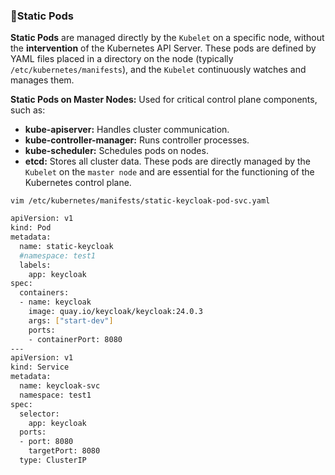 ### 📌Static Pods

**Static Pods** are managed directly by the `Kubelet` on a specific node, without the **intervention** of the Kubernetes API Server. These pods are defined by YAML files placed in a directory on the node (typically `/etc/kubernetes/manifests`), and the `Kubelet` continuously watches and manages them.

**Static Pods on Master Nodes:** Used for critical control plane components, such as:
- **kube-apiserver:** Handles cluster communication.
- **kube-controller-manager:** Runs controller processes.
- **kube-scheduler:** Schedules pods on nodes.
- **etcd:** Stores all cluster data.
These pods are directly managed by the `Kubelet` on the `master node` and are essential for the functioning of the Kubernetes control plane.

`vim /etc/kubernetes/manifests/static-keycloak-pod-svc.yaml`

```sh
apiVersion: v1
kind: Pod
metadata:
  name: static-keycloak
  #namespace: test1
  labels:
    app: keycloak
spec:
  containers:
  - name: keycloak
    image: quay.io/keycloak/keycloak:24.0.3
    args: ["start-dev"]
    ports:
    - containerPort: 8080
---
apiVersion: v1
kind: Service
metadata:
  name: keycloak-svc
  namespace: test1
spec:
  selector:
    app: keycloak
  ports:
  - port: 8080
    targetPort: 8080
  type: ClusterIP
```
